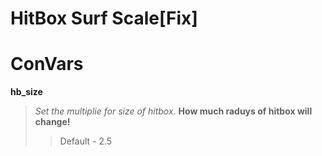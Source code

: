 # HitBox Surf Scale[Fix]
# ConVars
**hb_size**  
> _Set the multiplie for size of hitbox_.
> **How much raduys of hitbox will change!**
>> Default - 2.5
